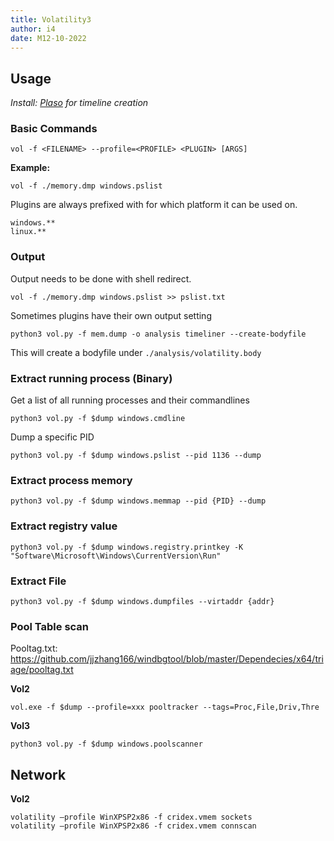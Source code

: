 ```yaml
---
title: Volatility3
author: i4
date: M12-10-2022
---
```


## Usage

_Install: [Plaso](https://github.com/log2timeline/plaso) for timeline creation_

### Basic Commands
```
vol -f <FILENAME> --profile=<PROFILE> <PLUGIN> [ARGS]
```

__Example:__
```
vol -f ./memory.dmp windows.pslist
```

Plugins are always prefixed with for which platform it can be used on.

```
windows.**
linux.**
```

### Output

Output needs to be done with shell redirect.

```
vol -f ./memory.dmp windows.pslist >> pslist.txt
```

Sometimes plugins have their own output setting
```
python3 vol.py -f mem.dump -o analysis timeliner --create-bodyfile
```
This will create a bodyfile under `./analysis/volatility.body`

### Extract running process (Binary)

Get a list of all running processes and their commandlines
```
python3 vol.py -f $dump windows.cmdline
```

Dump a specific PID
```
python3 vol.py -f $dump windows.pslist --pid 1136 --dump
```

###  Extract process memory

```
python3 vol.py -f $dump windows.memmap --pid {PID} --dump
```

### Extract registry value

```
python3 vol.py -f $dump windows.registry.printkey -K "Software\Microsoft\Windows\CurrentVersion\Run"
```

### Extract File
```
python3 vol.py -f $dump windows.dumpfiles --virtaddr {addr}
```

### Pool Table scan
Pooltag.txt: https://github.com/jjzhang166/windbgtool/blob/master/Dependecies/x64/triage/pooltag.txt

__Vol2__
```
vol.exe -f $dump --profile=xxx pooltracker --tags=Proc,File,Driv,Thre
```

__Vol3__
```
python3 vol.py -f $dump windows.poolscanner 
```

## Network

__Vol2__
```
volatility –profile WinXPSP2x86 -f cridex.vmem sockets
volatility –profile WinXPSP2x86 -f cridex.vmem connscan
```

